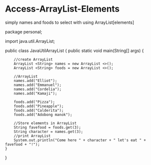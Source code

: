 # Access-ArrayList-Elements
simply names and foods to select with using ArrayList[elements]

package personal;

import java.util.ArrayList;

public class JavaUtilArrayList {
	public static void main(String[] args) {
		
		//create ArrayList
		ArrayList <String> names = new ArrayList <>();
		ArrayList <String> foods = new ArrayList <>();
		
		//ArrayList
		names.add("Elliot");
		names.add("Emmanuel");
		names.add("Cordelia");
		names.add("Kamaji");
		
		foods.add("Pizza");
		foods.add("Pineapple");
		foods.add("Calderita");
		foods.add("Adobong manok");
		
		//Store elements in ArrayList
		String favefood = foods.get(3);
		String character = names.get(3);
		//print ArrayList
		System.out.println("Come here " + character + " let's eat " + favefood + "!");
	}
}



